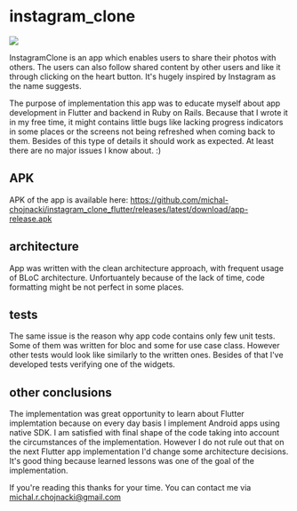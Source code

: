 # instagram_clone
![](https://circleci.com/gh/michal-chojnacki/instagram_clone_flutter.svg?style=svg)

InstagramClone is an app which enables users to share their photos with others. The users can also follow shared content by other users and like it through clicking on the heart button. It's hugely inspired by Instagram as the name suggests.

The purpose of implementation this app was to educate myself about app development in Flutter and backend in Ruby on Rails. Because that I wrote it in my free time, it might contains little bugs like lacking progress indicators in some places or the screens not being refreshed when coming back to them. Besides of this type of details it should work as expected. At least there are no major issues I know about. :)

## APK
APK of the app is available here: https://github.com/michal-chojnacki/instagram_clone_flutter/releases/latest/download/app-release.apk

## architecture
App was written with the clean architecture approach, with frequent usage of BLoC architecture. Unfortuantely because of the lack of time, code formatting might be not perfect in some places. 

## tests
The same issue is the reason why app code contains only few unit tests. Some of them was written for bloc and some for use case class. However other tests would look like similarly to the written ones. Besides of that I've developed tests verifying one of the widgets.

## other conclusions
The implementation was great opportunity to learn about Flutter implemtation because on every day basis I implement Android apps using native SDK. I am satisfied with final shape of the code taking into account the circumstances of the implementation. However I do not rule out that on the next Flutter app implementation I'd change some architecture decisions. It's good thing because learned lessons was one of the goal of the implementation.

If you're reading this thanks for your time. You can contact me via michal.r.chojnacki@gmail.com
